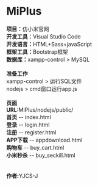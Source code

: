 # MiPlus

<b>项目：</b>仿小米官网
<br>
<b>开发工具：</b>Visual Studio Code
<br>
<b>开发语言：</b>HTML+Sass+javaScript
<br>
<b>框架工具：</b>Bootstrap框架
<br>
<b>数据库：</b>xampp-control > MySQL
<br><br>
<b>准备工作</b><br>
xampp-control > 运行SQL文件<br>
nodejs > cmd窗口运行app.js
<br><br>
<b>页面</b><br>
<b>URL:</b>MiPlus/nodejs/public/<br>
<b>首页</b> -- index.html<br>
<b>登录</b> -- login.html<br>
<b>注册</b> -- register.html<br>
<b>APP下载</b> -- appdownload.html<br>
<b>购物车</b> -- buy_cart.html<br>
<b>小米秒杀</b> -- buy_seckill.html<br>
<br><br>
<b>作者:</b>YJCS-J
